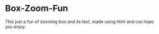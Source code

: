 # Box-Zoom-Fun
This just a fun of zooming box and its text, made using html and css hope you enjoy.
